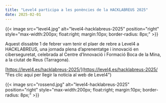 ```yaml
---
title: "Level4 participa a les ponències de la HACKLABREUS 2025"
date: 2025-02-01
---
```


{{< image src="level4.jpg" alt="level4-hacklabreus-2025" position="right" style="max-width:200px; float:right; margin:10px; border-radius: 8px;" >}}

Aquest dissabte 1 de febrer vam tenir el plaer de rebre a Level4 a HACKLABREUS, una jornada plena d’aprenentatge i innovació en ciberseguretat, celebrada al Centre d’Innovació i Formació Boca de la Mina, a la ciutat de Reus (Tarragona).

[https://level4.es/hacklabreus-2025/](https://level4.es/hacklabreus-2025/ "Fes clic aqui per llegir la noticia al web de Level4")

{{< image src="rossend.jpg" alt="level4-hacklabreus-2025" position="right" style="max-width:200px; float:right; margin:10px; border-radius: 8px;" >}}

